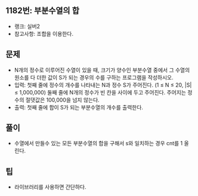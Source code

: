 <h2>1182번: 부분수열의 합</h2>
<ul>
  <li>랭크: 실버2</li>
  <li>참고사항: 조합을 이용한다.</li>
</ul>
<h2>문제</h2>
<ul>
  <li>N개의 정수로 이루어진 수열이 있을 때, 크기가 양수인 부분수열 중에서 그 수열의 원소를 다 더한 값이 S가 되는 경우의 수를 구하는 프로그램을 작성하시오.</li>
  <li>입력: 첫째 줄에 정수의 개수를 나타내는 N과 정수 S가 주어진다. (1 ≤ N ≤ 20, |S| ≤ 1,000,000) 둘째 줄에 N개의 정수가 빈 칸을 사이에 두고 주어진다. 주어지는 정수의 절댓값은 100,000을 넘지 않는다.</li>
  <li>출력: 첫째 줄에 합이 S가 되는 부분수열의 개수를 출력한다.</li>
</ul>
<h2>풀이</h2>
<ul>
  <li>수열에서 만들수 있는 모든 부분수열의 합을 구해서 s와 일치하는 경우 cnt를 1 올린다.</li>
</ul>
<h2>팁</h2>
<ul>
  <li>라이브러리를 사용하면 간단하다.</li>
</ul>
